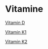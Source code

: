 # Vitamine

[Vitamin D](Vitamin%20D.md)

[Vitamin K1](Vitamin%20K1.md)

[Vitamin K2](Vitamin%20K2.md)